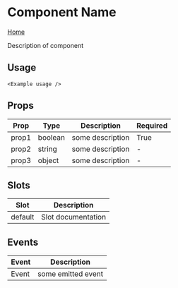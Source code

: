 # Component Name

[//]: # 'This link should point to the base docs directory'

[Home](../)

Description of component

## Usage

```svelte
<Example usage />
```

## Props

| **Prop** | **Type** | **Description**  | **Required** |
| -------- | -------- | ---------------- | ------------ |
| prop1    | boolean  | some description | True         |
| prop2    | string   | some description | -            |
| prop3    | object   | some description | -            |

## Slots

| **Slot** | **Description**    |
| -------- | ------------------ |
| default  | Slot documentation |

## Events

| **Event** | **Description**    |
| --------- | ------------------ |
| Event     | some emitted event |
